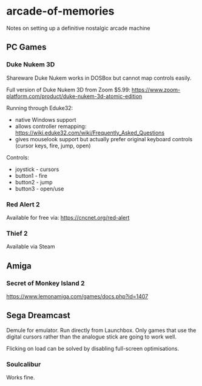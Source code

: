 # arcade-of-memories
Notes on setting up a definitive nostalgic arcade machine


## PC Games

### Duke Nukem 3D

Shareware Duke Nukem works in DOSBox but cannot map controls easily. 

Full version of Duke Nukem 3D from Zoom $5.99: https://www.zoom-platform.com/product/duke-nukem-3d-atomic-edition

Running through Eduke32:

  * native Windows support
  * allows controller remapping: https://wiki.eduke32.com/wiki/Frequently_Asked_Questions
  * gives mouselook support but actually prefer original keyboard controls (cursor keys, fire, jump, open)

Controls:
  * joystick - cursors
  * button1 - fire
  * button2 - jump
  * button3 - open/use

### Red Alert 2

Available for free via: 
https://cncnet.org/red-alert


### Thief 2

Available via Steam

## Amiga

### Secret of Monkey Island 2

https://www.lemonamiga.com/games/docs.php?id=1407

## Sega Dreamcast

Demule for emulator. Run directly from Launchbox. Only games that use the digital cursors rather than the analogue stick are going to work well.

Flicking on load can be solved by disabling full-screen optimisations.

### Soulcalibur

Works fine.






